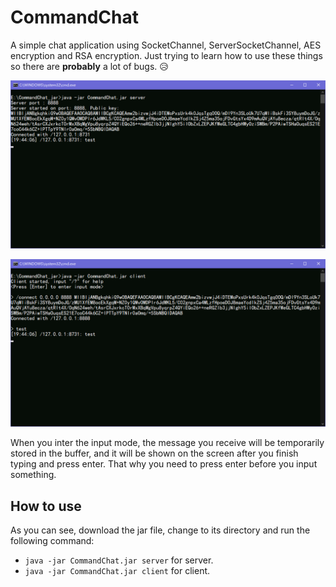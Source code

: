 # CommandChat

A simple chat application using SocketChannel, ServerSocketChannel, AES encryption and RSA encryption.
Just trying to learn how to use these things so there are **probably** a lot of bugs. 😥

![img.png](img/img1.png)

![img.png](img/img2.png)

When you inter the input mode, the message you receive will be temporarily stored in the buffer, and it will be shown on
the screen after you finish typing and press enter. That why you need to press enter before you input something.

## How to use

As you can see, download the jar file, change to its directory and run the following command:

* `java -jar CommandChat.jar server` for server.
* `java -jar CommandChat.jar client` for client.

